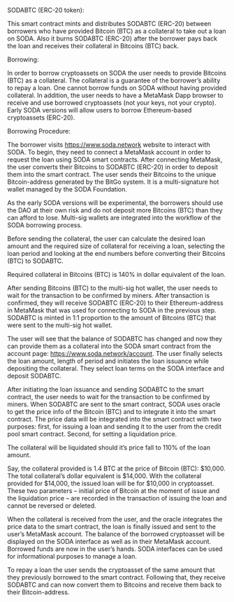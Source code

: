SODABTC (ERC-20 token):

This smart contract mints and distributes SODABTC (ERC-20) between borrowers who have provided Bitcoin (BTC) as a collateral to take out a loan on SODA. Also it burns SODABTC (ERC-20) after the borrower pays back the loan and receives their collateral in Bitcoins (BTC) back.

Borrowing:

In order to borrow cryptoassets on SODA the user needs to provide Bitcoins (BTC) as a collateral. The collateral is a guarantee of the borrower’s ability to repay a loan. One cannot borrow funds on SODA without having provided collateral. In addition, the user needs to have a MetaMask Dapp browser to receive and use borrowed cryptoassets (not your keys, not your crypto). Early SODA versions will allow users to borrow Ethereum-based cryptoassets (ERC-20).

Borrowing Procedure:

The borrower visits https://www.soda.network website to interact with SODA. To begin, they need to connect a MetaMask account in order to request the loan using SODA smart contracts. After connecting MetaMask, the user converts their Bitcoins to SODABTC (ERC-20) in order to deposit them into the smart contract. The user sends their Bitcoins to the unique Bitcoin-address generated by the BitGo system. It is a multi-signature hot wallet managed by the SODA Foundation. 

As the early SODA versions will be experimental, the borrowers should use the DAO at their own risk and do not deposit more Bitcoins (BTC) than they can afford to lose. Multi-sig wallets are integrated into the workflow of the SODA borrowing process.

Before sending the collateral, the user can calculate the desired loan amount and the required size of collateral for receiving a loan, selecting the loan period and looking at the end numbers before converting their Bitcoins (BTC) to SODABTC. 

Required collateral in Bitcoins (BTC) is 140% in dollar equivalent of the loan.

After sending Bitcoins (BTC) to the multi-sig hot wallet, the user needs to wait for the transaction to be confirmed by miners. After transaction is confirmed, they will receive SODABTC (ERC-20) to their Ethereum-address in MetaMask that was used for connecting to SODA in the previous step. SODABTC is minted in 1:1 proportion to the amount of Bitcoins (BTC) that were sent to the multi-sig hot wallet.

The user will see that the balance of SODABTC has changed and now they can provide them as a collateral into the SODA smart contract from the account page: https://www.soda.network/account. The user finally selects the loan amount, length of period and initiates the loan issuance while depositing the collateral. They select loan terms on the SODA interface and deposit SODABTC.

After initiating the loan issuance and sending SODABTC to the smart contract, the user needs to wait for the transaction to be confirmed by miners. When SODABTC are sent to the smart contract, SODA uses oracle to get the price info of the Bitcoin (BTC) and to integrate it into the smart contract. The price data will be integrated into the smart contract with two purposes: first, for issuing a loan and sending it to the user from the credit pool smart contract. Second, for setting a liquidation price. 

The collateral will be liquidated should it’s price fall to 110% of the loan amount.

Say, the collateral provided is 1.4 BTC at the price of Bitcoin (BTC): $10,000. The total collateral’s dollar equivalent is $14,000. With the collateral provided for $14,000, the issued loan will be for $10,000 in cryptoasset. These two parameters – initial price of Bitcoin at the moment of issue and the liquidation price – are recorded in the transaction of issuing the loan and cannot be reversed or deleted.

When the collateral is received from the user, and the oracle integrates the price data to the smart contract, the loan is finally issued and sent to the user’s MetaMask account. The balance of the borrowed cryptoasset will be displayed on the SODA interface as well as in their MetaMask account. Borrowed funds are now in the user’s hands. SODA interfaces can be used for informational purposes to manage a loan.

To repay a loan the user sends the cryptoasset of the same amount that they previously borrowed to the smart contract. Following that, they receive SODABTC and can now convert them to Bitcoins and receive them back to their Bitcoin-address.
